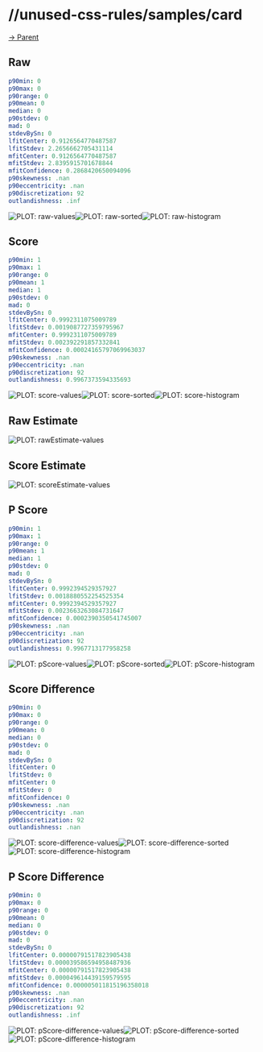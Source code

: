 
# //unused-css-rules/samples/card

[→ Parent](../..)


## Raw


```yaml
p90min: 0
p90max: 0
p90range: 0
p90mean: 0
median: 0
p90stdev: 0
mad: 0
stdevBySn: 0
lfitCenter: 0.9126564770487587
lfitStdev: 2.2656662705431114
mfitCenter: 0.9126564770487587
mfitStdev: 2.8395915701678844
mfitConfidence: 0.2868420650094096
p90skewness: .nan
p90eccentricity: .nan
p90discretization: 92
outlandishness: .inf

```

![PLOT: raw-values](./raw/values.svg)![PLOT: raw-sorted](./raw/sorted.svg)![PLOT: raw-histogram](./raw/histogram.svg)
## Score


```yaml
p90min: 1
p90max: 1
p90range: 0
p90mean: 1
median: 1
p90stdev: 0
mad: 0
stdevBySn: 0
lfitCenter: 0.9992311075009789
lfitStdev: 0.0019087727359795967
mfitCenter: 0.9992311075009789
mfitStdev: 0.002392291857332841
mfitConfidence: 0.00024165797069963037
p90skewness: .nan
p90eccentricity: .nan
p90discretization: 92
outlandishness: 0.9967373594335693

```

![PLOT: score-values](./score/values.svg)![PLOT: score-sorted](./score/sorted.svg)![PLOT: score-histogram](./score/histogram.svg)
## Raw Estimate

![PLOT: rawEstimate-values](./rawEstimate/values.svg)
## Score Estimate

![PLOT: scoreEstimate-values](./scoreEstimate/values.svg)
## P Score


```yaml
p90min: 1
p90max: 1
p90range: 0
p90mean: 1
median: 1
p90stdev: 0
mad: 0
stdevBySn: 0
lfitCenter: 0.9992394529357927
lfitStdev: 0.0018880552254525354
mfitCenter: 0.9992394529357927
mfitStdev: 0.0023663263084731647
mfitConfidence: 0.0002390350541745007
p90skewness: .nan
p90eccentricity: .nan
p90discretization: 92
outlandishness: 0.9967713177958258

```

![PLOT: pScore-values](./pScore/values.svg)![PLOT: pScore-sorted](./pScore/sorted.svg)![PLOT: pScore-histogram](./pScore/histogram.svg)
## Score Difference


```yaml
p90min: 0
p90max: 0
p90range: 0
p90mean: 0
median: 0
p90stdev: 0
mad: 0
stdevBySn: 0
lfitCenter: 0
lfitStdev: 0
mfitCenter: 0
mfitStdev: 0
mfitConfidence: 0
p90skewness: .nan
p90eccentricity: .nan
p90discretization: 92
outlandishness: .nan

```

![PLOT: score-difference-values](./score-difference/values.svg)![PLOT: score-difference-sorted](./score-difference/sorted.svg)![PLOT: score-difference-histogram](./score-difference/histogram.svg)
## P Score Difference


```yaml
p90min: 0
p90max: 0
p90range: 0
p90mean: 0
median: 0
p90stdev: 0
mad: 0
stdevBySn: 0
lfitCenter: 0.00000791517823905438
lfitStdev: 0.000039586594958487936
mfitCenter: 0.00000791517823905438
mfitStdev: 0.000049614439159579595
mfitConfidence: 0.000005011815196358018
p90skewness: .nan
p90eccentricity: .nan
p90discretization: 92
outlandishness: .inf

```

![PLOT: pScore-difference-values](./pScore-difference/values.svg)![PLOT: pScore-difference-sorted](./pScore-difference/sorted.svg)![PLOT: pScore-difference-histogram](./pScore-difference/histogram.svg)